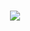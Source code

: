 </h2>
<p align="center">
<br>
<a href="https://discord.com/users/1003170846208176208">
        <img src="https://lanyard-profile-readme.vercel.app/api/1003170846208176208?theme=dark&bg=303037&animated=true&hideDiscrim=false&borderRadius=30px&idleMessage=Probably%20doing%20something%20else..."/>
    </a>
</p>
